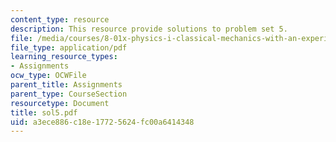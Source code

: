 ```yaml
---
content_type: resource
description: This resource provide solutions to problem set 5.
file: /media/courses/8-01x-physics-i-classical-mechanics-with-an-experimental-focus-fall-2002/a3ece886c18e17725624fc00a6414348_sol5.pdf
file_type: application/pdf
learning_resource_types:
- Assignments
ocw_type: OCWFile
parent_title: Assignments
parent_type: CourseSection
resourcetype: Document
title: sol5.pdf
uid: a3ece886-c18e-1772-5624-fc00a6414348
---
```

